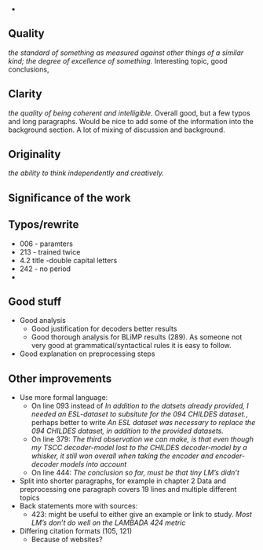
* 

## Quality
_the standard of something as measured against other things of a similar kind; the degree of excellence of something._
Interesting topic, good conclusions, 

## Clarity
_the quality of being coherent and intelligible._
Overall good, but a few typos and long paragraphs. Would be nice to add some of the information into the background section. A lot of mixing of discussion and background. 

## Originality
_the ability to think independently and creatively._

## Significance of the work

## Typos/rewrite
* 006 - paramters
* 213 - trained twice
* 4.2 title -double capital letters
* 242 - no period
* 

## Good stuff
* Good analysis
	* Good justification for decoders better results
	* Good thorough analysis for BLiMP results (289). As someone not very good at grammatical/syntactical rules it is easy to follow.
* Good explanation on preprocessing steps

## Other improvements
* Use more formal language:
	* On line 093 instead of _In addition to the datsets already provided, I needed an ESL-dataset to subsitute for the 094 CHILDES dataset._, perhaps better to write _An ESL dataset was necessary to replace the 094 CHILDES dataset, in addition to the provided datasets._
	* On line 379: _The third observation we can make, is that even though my TSCC decoder-model lost to the CHILDES decoder-model by a whisker, it still won overall when taking the encoder and encoder- decoder models into account_
	* On line 444: _The conclusion so far, must be that tiny LM’s didn’t_
* Split into shorter paragraphs, for example in chapter 2 Data and preprocessing one paragraph covers 19 lines and multiple different topics
* Back statements more with sources:
	* 423: might be useful to either give an example or link to study. _Most LM’s don’t do well on the LAMBADA 424 metric_
* Differing citation formats (105, 121)
	* Because of websites?